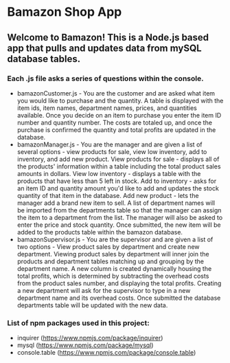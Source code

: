 # Bamazon Shop App

## Welcome to Bamazon! This is a Node.js based app that pulls and updates data from mySQL database tables.

### Each .js file asks a series of questions within the console.
* bamazonCustomer.js - You are the customer and are asked what item you would like to purchase and the quantity. A table is displayed with the item ids, item names, department names, prices, and quantities available. Once you decide on an item to purchase you enter the item ID number and quantity number. The costs are totaled up, and once the purchase is confirmed the quantity and total profits are updated in the database.
* bamazonManager.js - You are the manager and are given a list of several options - view products for sale, view low inventory, add to inventory, and add new product. View products for sale - displays all of the products' information within a table including the total product sales amounts in dollars. View low inventory - displays a table with the products that have less than 5 left in stock. Add to inventory - asks for an item ID and quantity amount you'd like to add and updates the stock quantity of that item in the database. Add new product - lets the manager add a brand new item to sell. A list of department names will be imported from the departments table  so that the manager can assign the item to a department from the list. The manager will also be asked to enter the price and stock quantity. Once submitted, the new item will be added to the products table within the bamazon database.
* bamazonSupervisor.js - You are the supervisor and are given a list of two options - View product sales by department and create new department. Viewing product sales by department will inner join the products and department tables matching up and grouping by the department name. A new column is created dynamically housing the total profits, which is determined by subtracting the overhead costs from the product sales number, and displaying the total profits. Creating a new department will ask for the supervisor to type in a new department name and its overhead costs. Once submitted the database departments table will be updated with the new data.

### List of npm packages used in this project:
* inquirer (https://www.npmjs.com/package/inquirer)
* mysql (https://www.npmjs.com/package/mysql)
* console.table (https://www.npmjs.com/package/console.table)